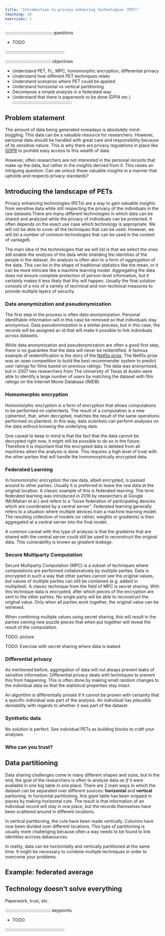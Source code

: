 ```yaml
---
title: "Introduction to privacy enhancing technologies (PET)"
teaching: 10
exercises: 2
---
```


:::::::::::::::::::::::::::::::::::::: questions

- TODO

::::::::::::::::::::::::::::::::::::::::::::::::

::::::::::::::::::::::::::::::::::::: objectives

- Understand PET, FL, MPC, homomorphic encryption, differential privacy
- Understand how different PET techniques relate
- Understand scenarios where PET could be applied
- Understand horizontal vs vertical partitioning
- Decompose a simple analysis in a federated way
- Understand that there is paperwork to be done (DPIA etc.)
::::::::::::::::::::::::::::::::::::::::::::::::

## Problem statement

The amount of data being generated nowadays is absolutely mind-boggling. This data can be a valuable
resource for researchers. However, personal data should be handled with great care and responsibility
because of its sensitive nature. This is why there are privacy regulations in place like 
[GDPR](https://gdpr-info.eu/) to prohibit easy access to this wealth of data. 

However, often researchers are not interested in the personal records that make up the data, but rather
in the *insights* derived from it. This raises an intriguing question: Can we unlock these valuable
insights in a manner that upholds and respects privacy standards?

## Introducing the landscape of PETs

Privacy enhancing technologies (PETs) are a way to gain valuable
insights from sensitive data while still respecting the privacy of the individuals in the raw
datasets.There are many different technologies in which data can be shared and analyzed while the
privacy of
individuals can be protected. It often depends on the exact use case which technology is
appropriate. We will not be able to cover all the techniques that can be used. However, we will list
a number of common technologies that can be used in the context of vantage6.

The main idea of the technologies that we will list is that we select the ones still enable the
*analysis* of the data while shielding the identities of the people in the dataset. An analysis is 
often akin to a form of *aggregation* of the data. This can be in the shape of traditional statistics
like the mean, or it can be more intricate like a machine learning model. Aggregating the data does
not ensure complete protection of person-level information, but it certainly makes
it less likely that this will happen. Usually the final solution consists of a mix of a variety of
technical and non-technical measures to provide multiple layers of security.

### Data anonymization and pseudonymization

The first step in the process is often *data anonymization*. Personal identifiable information
will in this case be removed so that individuals stay anonymous. Data *pseudonimization* is a
similar process, but in this case, the records will be assigned an id that will make it
possible to link individuals across datasets.

While data anonymization and pseudonymization are often a good first step, there is no guarantee that
the data will never be reidentified. A famous example of reidentification is the story of the
[Netflix prize](https://en.wikipedia.org/wiki/Netflix_Prize). The Netflix prize was an open
competition to build the best recommender system to predict user ratings for films based on previous
ratings. The data was anonymized, but in 2007 two researchers from The University of Texas at Austin 
were able to identify a large number of users by matching the dataset with film ratings on the
Internet Movie Database (IMDB).

### Homomorphic encryption

Homomorphic encryption is a form of encryption that allows computations to be performed on
ciphertexts. The result of a computation is a new ciphertext, that, when decrypted, matches the
result of the same operations performed on plaintext. In this way, data scientists can perform
analyses on the data without knowing the underlying data.

One caveat to keep in mind is that the fact that the data cannot be decrypted right now, it might 
still be possible to do so in the future. Therefore it is important that the encrypted data is
deleted from all machines when the analysis is done. This requires a high level of trust with the
other parties that will handle the homomorphically encrypted data.

### Federated Learning
In homomorphic encryption the raw data, albeit encrypted, is passed around to other parties. 
Usually it is preferred to leave the raw data at the original location. A classic example of this
is federated learning. The term federated learning was introduced in 2016 by researchers at Google 
(McMahan et al.) and refers to a "loose federation of participating devices which are coordinated by
a central server". Federated learning generally refers to a situation where multiple devices train
a machine learning model. The resulting collection of models (or rather, weights or gradients) is 
then aggregated at a central server into the final model.

A common caveat with this type of analysis is that the gradients that are shared with the central
server could still be used to reconstruct the original data. This vulnerability is known as
*gradient leakage*.

### Secure Multiparty Computation
Secure Multiparty Computation (MPC) is a subset of techniques where computations are performed 
collaboratively by multiple parties. Data is encrypted in such a way that other parties cannot see
the original values, but values of multiple parties can still be combined (e.g. added or multiplied).
A classic technique from the field of MPC is secret sharing. With this technique data is encrypted, after
which pieces of the encryption are sent to the other parties. No single party will be able to
reconstruct the original value. Only when all parties work together, the original value can be retrieved.

When combining multiple values using secret sharing, this will result in the parties owning new 
puzzle pieces that when put together will reveal the result of the computation.

TODO: picture

TODO: Exercise with secret sharing where data is leaked.


### Differential privacy
As mentioned before, aggregation of data will not always prevent leaks of sensitive information.
Differential privacy deals with techniques to prevent this from happening. This is often done by
making small random changes to the individual data so that the statistical properties stay intact.

An algorithm is differentially private if it cannot be proven with certainty that a specific individual
was part of the analysis. An individual has *plausible deniability* with regards to whether it was 
part of the dataset.

### Synthetic data


No solution is perfect.
See individual PETs as building blocks to craft your analyses.

### Who can you trust?

## Data partitioning

Data sharing challenges come in many different shapes and sizes, but in the end, the goal of the
researchers is often to analyze data *as if* it were available in one big table in one place.
There are 2 main ways in which the dataset can be separated over different sources: **horizontal**
and **vertical** partioning. In horizontal partitioning, this giant table has been snipped in pieces
by making horizontal cuts. The result is that information of an individual record will stay in one
place, but the records themselves have been scattered around in different locations.

In vertical partitioning, the cuts have been made vertically. Columns have now been divided over
different locations. This type of partitioning is usually more challenging because often a way needs
to be found to link identities accross datasources.

In reality, data can be horizontally and vertically partitioned at the same time. It might be
necessary to combine multiple techniques in order to overcome your problems.

## Example: federated average

## Technology doesn't solve everything

Paperwork, trust, etc.

::::::::::::::::::::::::::::::::::::: keypoints

- TODO

::::::::::::::::::::::::::::::::::::::::::::::::

[r-markdown]: https://rmarkdown.rstudio.com/
